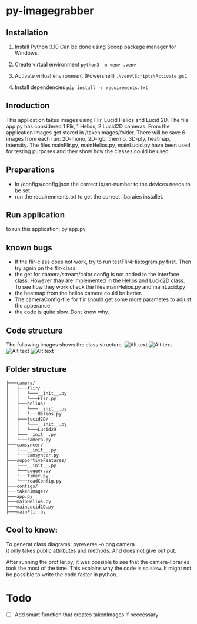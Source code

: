 # py-imagegrabber

## Installation 

1. Install Python 3.10 
Can be done using Scoop package manager for Windows.

2. Create virtual environment
`python3 -m venv .venv`

3. Activate virtual environment (Powershell)
`.\venv\Scripts\Activate.ps1`

4. Install dependencies
`pip install -r requirements.txt`


## Inroduction
This application takes images using Flir, Lucid Helios and Lucid 2D. The file app.py has considered 1 Flir, 1 Helios, 2 Lucid2D cameras. From the application images get stored in /takenImages/folder. There will be save 6 images from each run: 2D-mono, 2D-rgb, thermo, 3D-ply, heatmap, intensity. The files mainFlir.py, mainHelios.py, mainLucid.py have been used for testing purposes and they show how the classes could be used.  

## Preparations
- In /configs/config.json the correct ip/sn-number to the devices needs to be set.
- run the requirenments.txt to get the correct libaraies installet.

## Run application
to run this application: py app.py

## known bugs
- If the flir-class does not work, try to run testFlir4Histogram.py first. Then try again on the flir-class. 
- the get for camera/stream/color config is not added to the interface class. However thay are implemented in the Helios and Lucid2D class. To see how they work check the files mainHelios.py and mainLucid.py
- the heatmap from the helios camera could be better. 
- The cameraConfig-file for flir should get some more parametes to adjust the apperance.
- the code is quite slow. Dont know why.

## Code structure
The following images shows the class structure.
![Alt text](readmeImg/cameraPackage.png?raw=true "Camera package")
![Alt text](readmeImg/camsyncer.png?raw=true "camsyncer package")
![Alt text](readmeImg/supportiveFeatures.png?raw=true "supportive features package")
![Alt text](readmeImg/classDescription.png?raw=true "detailed class description package")


## Folder structure
```
├───camera/
│   ├───flir/
│   │   └───__init__.py
│   │   └───Flir.py
│   ├───helios/
│   │   └───__init__.py
│   │   └───Helios.py
│   ├───lucid2D/
│   │   └───__init__.py
│   │   └───Lucid2D
│   └───__init__.py
│   └───camera.py
├───camsyncer/
│   └───__init__.py
│   └───camsyncer.py
├───supportiveFeatures/
│   └───__init__.py
│   └───Logger.py
│   └───Timer.py
│   └───readConfig.py
├───configs/
├───takenImages/
├───app.py
├───mainHelios.py
├───mainLucid2D.py
├───mainFlir.py
```
## Cool to know:
To generat class diagrams: pyreverse -o png camera\
it only takes public attributes and methods. And does not give out put.

After running the profiler.py, it was possible to see that the camera-libraries took the most of the time. This explains why the code is so slow. It might not be possible to write the code faster in python. 

# Todo

- [ ] Add smart function that creates takenImages if neccessary